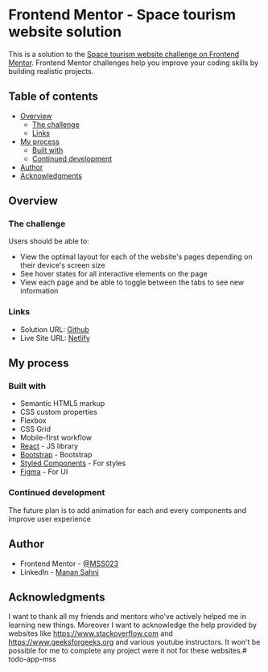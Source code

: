# Frontend Mentor - Space tourism website solution

This is a solution to the [Space tourism website challenge on Frontend Mentor](https://www.frontendmentor.io/challenges/space-tourism-multipage-website-gRWj1URZ3). Frontend Mentor challenges help you improve your coding skills by building realistic projects. 

## Table of contents

- [Overview](#overview)
  - [The challenge](#the-challenge)
  - [Links](#links)
- [My process](#my-process)
  - [Built with](#built-with)
  - [Continued development](#continued-development)
- [Author](#author)
- [Acknowledgments](#acknowledgments)

## Overview

### The challenge

Users should be able to:

- View the optimal layout for each of the website's pages depending on their device's screen size
- See hover states for all interactive elements on the page
- View each page and be able to toggle between the tabs to see new information

### Links

- Solution URL: [Github](https://github.com/MSS023/space-tourism-website)
- Live Site URL: [Netlify](https://spaceexploration-mss.netlify.app/)

## My process

### Built with

- Semantic HTML5 markup
- CSS custom properties
- Flexbox
- CSS Grid
- Mobile-first workflow
- [React](https://reactjs.org/) - JS library
- [Bootstrap](https://getbootstrap.com/) - Bootstrap
- [Styled Components](https://styled-components.com/) - For styles
- [Figma](https://figma.com) - For UI

### Continued development

The future plan is to add animation for each and every components and improve user experience

## Author

- Frontend Mentor - [@MSS023](https://www.frontendmentor.io/profile/MSS023)
- LinkedIn - [Manan Sahni](https://www.linkedin.com/in/manan-sahni-9207271a1?lipi=urn%3Ali%3Apage%3Ad_flagship3_profile_view_base_contact_details%3BjZFxey%2FORjK1QS3zKKc7dw%3D%3D)

## Acknowledgments

I want to thank all my friends and mentors who've actively helped me in learning new things. Moreover I want to acknowledge the help provided by websites like https://www.stackoverflow.com and https://www.geeksforgeeks.org and various youtube instructors. It won't be possible for me to complete any project were it not for these websites.# todo-app-mss